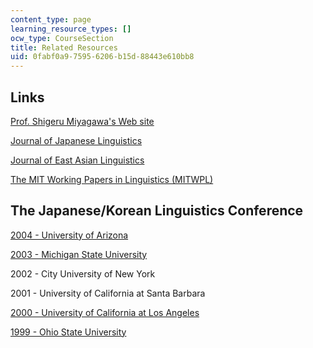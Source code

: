 ```yaml
---
content_type: page
learning_resource_types: []
ocw_type: CourseSection
title: Related Resources
uid: 0fabf0a9-7595-6206-b15d-88443e610bb8
---
```


Links
-----

[Prof. Shigeru Miyagawa's Web site](http://www.shigerumiyagawa.com/)

[Journal of Japanese Linguistics](https://easc.osu.edu/ijs/jjl)

[Journal of East Asian Linguistics](https://www.springer.com/journal/10831)

[The MIT Working Papers in Linguistics (MITWPL)](http://web.mit.edu/mitwpl/)

The Japanese/Korean Linguistics Conference
------------------------------------------

[2004 - University of Arizona](http://www.arizona.edu/)

[2003 - Michigan State University](https://msu.edu/)

2002 - City University of New York

2001 - University of California at Santa Barbara

[2000 - University of California at Los Angeles](http://www.lib.berkeley.edu/uchistory/general_history/campuses/ucla/bibliography.html)

[1999 - Ohio State University](http://linguistlist.org/issues/10/10-799.html)